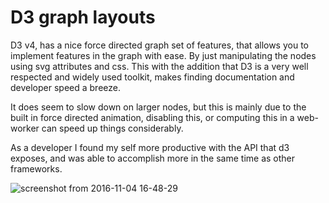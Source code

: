 # D3 graph layouts

D3 v4, has a nice force directed graph set of features, that allows you to implement features in the graph with ease. By just manipulating the nodes using svg attributes and css.
This with the addition that D3 is a very well respected and widely used toolkit, makes finding documentation and developer speed a breeze.

It does seem to slow down on larger nodes, but this is mainly due to the built in force directed animation, disabling this, or computing this in a web-worker can speed up things considerably.

As a developer I found my self more productive with the API that d3 exposes, and was able to accomplish more in the same time as other frameworks.

![screenshot from 2016-11-04 16-48-29](https://cloud.githubusercontent.com/assets/524382/20059671/5ab66080-a4ef-11e6-94d6-d09bbaa9a76a.png)
